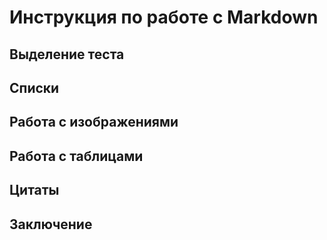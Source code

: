 # Инструкция по работе с Markdown

## Выделение теста

## Списки

## Работа с изображениями

## Работа с таблицами

## Цитаты

## Заключение